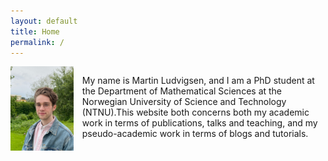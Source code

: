```yaml
---
layout: default
title: Home
permalink: /
---
```


<div style="overflow: auto;">
  <img src="/assets/images/me.jpg" style="float: left; max-width: 20%; margin-right: 1em;">
    <div style="overflow: hidden;">
      <p>My name is Martin Ludvigsen, and I am a PhD student at the Department of Mathematical Sciences at the Norwegian University of Science and Technology (NTNU).This website both concerns both my academic work in terms of publications, talks and teaching, and my pseudo-academic work in terms of blogs and tutorials.</p>
  </div>
</div>
